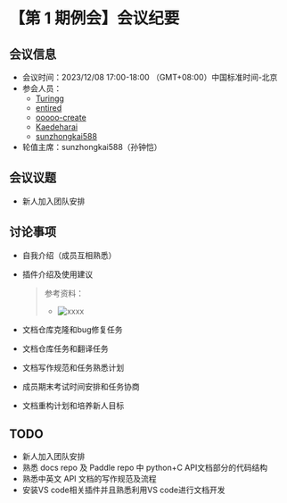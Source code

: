 # 【第 1 期例会】会议纪要

## 会议信息

* 会议时间：2023/12/08 17:00-18:00 （GMT+08:00）中国标准时间-北京
* 参会人员：
  * [Turingg](https://github.com/Turingg)
  * [entired](https://github.com/entired)
  * [ooooo-create](https://github.com/ooooo-create)
  * [Kaedeharai](https://github.com/Kaedeharai)
  * [sunzhongkai588](https://github.com/sunzhongkai588)
* 轮值主席：sunzhongkai588（孙钟恺）

## 会议议题

* 新人加入团队安排

## 讨论事项

* 自我介绍（成员互相熟悉）

* 插件介绍及使用建议

   > 参考资料：
   >
   > - ![xxxx](../docs_group/images/插件参考.png)

* 文档仓库克隆和bug修复任务

* 文档仓库任务和翻译任务

* 文档写作规范和任务熟悉计划

* 成员期末考试时间安排和任务协商

* 文档重构计划和培养新人目标

## TODO

* 新人加入团队安排
* 熟悉 docs repo 及 Paddle repo 中 python+C API文档部分的代码结构
* 熟悉中英文 API 文档的写作规范及流程
* 安装VS code相关插件并且熟悉利用VS code进行文档开发

